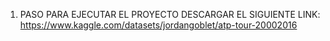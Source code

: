1. PASO PARA EJECUTAR EL PROYECTO DESCARGAR EL SIGUIENTE LINK:
https://www.kaggle.com/datasets/jordangoblet/atp-tour-20002016